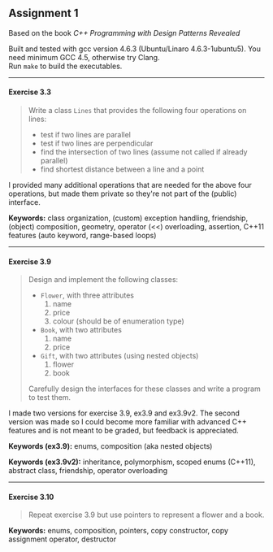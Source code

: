 Assignment 1
------------

Based on the book *C++ Programming with Design Patterns Revealed*

Built and tested with gcc version 4.6.3 (Ubuntu/Linaro 4.6.3-1ubuntu5).
You need minimum GCC 4.5, otherwise try Clang.  
Run `make` to build the executables.

---

#### Exercise 3.3
> Write a class `Lines` that provides the following four operations on lines:
> - test if two lines are parallel
> - test if two lines are perpendicular
> - find the intersection of two lines (assume not called if already parallel)
> - find shortest distance between a line and a point

I provided many additional operations that are needed for the above four operations,
but made them private so they're not part of the (public) interface. 

**Keywords:** class organization, (custom) exception handling, friendship, (object) composition, geometry, operator (<<)  overloading, assertion, C++11  features (auto keyword, range-based loops)

---

#### Exercise 3.9
> Design and implement the following classes:
> - `Flower`, with three attributes
>   1. name
>   2. price
>   3. colour (should be of enumeration type)
> - `Book`, with two attributes
>   1. name
>   2. price
> - `Gift`, with two attributes (using nested objects)
>   1. flower
>   2. book
>
> Carefully design the interfaces for these classes and write a program to test them.

I made two versions for exercise 3.9, ex3.9 and ex3.9v2.
The second version was made so I could become more familiar with advanced C++
features and is not meant to be graded, but feedback is appreciated.

**Keywords (ex3.9):** enums, composition (aka nested objects)

**Keywords (ex3.9v2):** inheritance, polymorphism, scoped enums (C++11), abstract class, friendship, operator overloading

---

#### Exercise 3.10
> Repeat exercise 3.9 but use pointers to represent a flower and a book.

**Keywords:** enums, composition, pointers, copy constructor, copy assignment operator, destructor
